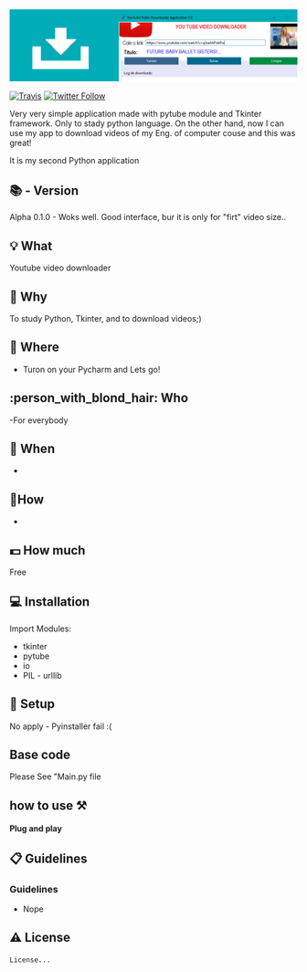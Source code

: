 <img width="900" src="https://github.com/sergiokmpos/VideoDownloader_fromUtube/blob/master/banner_UtubeDownloader.png"/>

[![Travis](https://img.shields.io/travis/rust-lang/rust.svg)]()
[![Twitter Follow](https://img.shields.io/twitter/follow/espadrine.svg?style=social&label=Follow&style=plastic)](https://twitter.com/sergiokmpos)


Very very simple application made with pytube module and Tkinter framework. Only to stady python language. On the other hand, now I can use my app to download videos of my Eng. of computer couse and this was great!

It is my second Python application

## :books:  - Version 

Alpha 0.1.0 - Woks well. Good interface, bur it is only for "firt" video size.. 

## :bulb: What 

Youtube video downloader

## :loudspeaker: Why 

To study Python, Tkinter, and to download videos;)

## :office: Where 

- Turon on your Pycharm and Lets go!

## :person_with_blond_hair: Who 

-For everybody

## :date:  When

-

## :nut_and_bolt:How 

-

## :dollar: How much 

Free

## :computer: Installation 

Import Modules:
-  tkinter
 - pytube
  - io
   - PIL
    - urllib

## :wrench: Setup 

No apply - Pyinstaller fail :(

## Base code

Please See "Main.py file

## how to use ⚒

#### Plug and play


## :clipboard: Guidelines 

### Guidelines

- Nope

## :warning: License

```
License...

